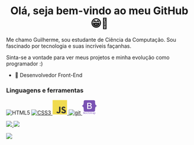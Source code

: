 <h1 align="center"> Olá, seja bem-vindo ao meu GitHub 😁👋</h1>
<p>Me chamo Guilherme, sou estudante de Ciência da Computação. Sou fascinado por tecnologia e suas incríveis façanhas.</p>
<p>Sinta-se a vontade para ver meus projetos e minha evolução como programador :)</p>

- 🧠 Desenvolvedor Front-End

<h3 align="left">Linguagens e ferramentas</h3>
<p align="left"</a><img src="https://camo.githubusercontent.com/afd3139a285295c960e8cab5f69d684aaf3831c631e218ae4483a29cd450f7d0/68747470733a2f2f75706c6f61642e77696b696d656469612e6f72672f77696b6970656469612f636f6d6d6f6e732f362f36312f48544d4c355f6c6f676f5f616e645f776f72646d61726b2e737667" alt="HTML5" width="40" height="40"/> </a> <a href="" target="_blank">  <img src="https://camo.githubusercontent.com/b24794bf48946ae7053e015da9a19047d087b19d43cb1aff6f89341cc34e1dd4/68747470733a2f2f75706c6f61642e77696b696d656469612e6f72672f77696b6970656469612f636f6d6d6f6e732f642f64352f435353335f6c6f676f5f616e645f776f72646d61726b2e737667" alt="CSS3" width="40" height="40"/> </a> <a href="" target="_blank"> <img src="https://raw.githubusercontent.com/devicons/devicon/master/icons/javascript/javascript-original.svg" alt="javascript" width="40" height="40"/> </a> <a href="" target="_blank"> <img src="https://www.vectorlogo.zone/logos/git-scm/git-scm-icon.svg" alt="git" width="40" height="40"/> </a> <a href="" target="_blank"> <img src="https://raw.githubusercontent.com/devicons/devicon/master/icons/bootstrap/bootstrap-plain-wordmark.svg" alt="bootstrap" width="40" height="40"/> </a> <a href="" target="_blank"></p>


  
  
  <a href="https://github.com/raabelo11">
  <img height="180em" src="https://github-readme-stats.vercel.app/api?username=raabelo11&show_icons=true&theme=dracula&include_all_commits=true&count_private=true"/>
  <img height="180em" src="https://github-readme-stats.vercel.app/api/top-langs/?username=raabelo11&layout=compact&langs_count=7&theme=dracula"/>
    
     
  
  <a href="https://www.linkedin.com/in/guilherme-lima-9a7b75171/" target="_blank"><img src="https://img.shields.io/badge/-LinkedIn-%230077B5?style=for-the-badge&logo=linkedin&logoColor=white" target="_blank"></a> 
 
  
    
    


 
